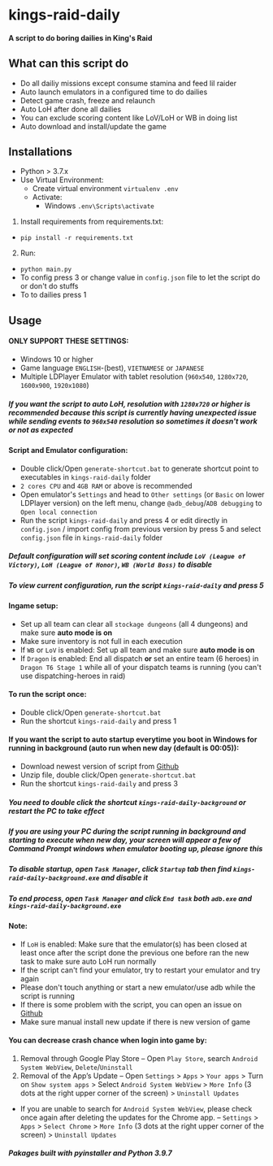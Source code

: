 # kings-raid-daily
#### A script to do boring dailies in King's Raid

## What can this script do
- Do all dailiy missions except consume stamina and feed lil raider
- Auto launch emulators in a configured time to do dailies
- Detect game crash, freeze and relaunch
- Auto LoH after done all dailies
- You can exclude scoring content like LoV/LoH or WB in doing list
- Auto download and install/update the game

## Installations
* Python > 3.7.x
* Use Virtual Environment:
    * Create virtual environment `virtualenv .env`
    * Activate:
        - Windows `.env\Scripts\activate`
1. Install requirements from requirements.txt:
  * `pip install -r requirements.txt`
2. Run:
  * `python main.py`
  * To config press 3 or change value in `config.json` file to let the script do or don't do stuffs
  * To to dailies press 1

## Usage
#### ONLY SUPPORT THESE SETTINGS:
- Windows 10 or higher
- Game language `ENGLISH`-(best), `VIETNAMESE` or `JAPANESE`
- Multiple LDPlayer Emulator with tablet resolution (`960x540`, `1280x720`, `1600x900`, `1920x1080`)
##### If you want the script to auto LoH, resolution with `1280x720` or higher is recommended because this script is currently having unexpected issue while sending events to `960x540` resolution so sometimes it doesn't work or not as expected

#### Script and Emulator configuration:
- Double click/Open `generate-shortcut.bat` to generate shortcut point to executables in `kings-raid-daily` folder
- `2 cores CPU` and `4GB RAM` or above is recommended
- Open emulator's `Settings` and head to `Other settings` (or `Basic` on lower LDPlayer version) on the left menu, change `@adb_debug`/`ADB debugging` to `Open local connection`
- Run the script `kings-raid-daily` and press 4 or edit directly in `config.json` / import config from previous version by press 5 and select `config.json` file in `kings-raid-daily` folder
##### Default configuration will set scoring content include `LoV (League of Victory)`, `LoH (League of Honor)`, `WB (World Boss)` to disable
##### To view current configuration, run the script `kings-raid-daily` and press 5

#### Ingame setup:
- Set up all team can clear all `stockage dungeons` (all 4 dungeons) and make sure **auto mode is on**
- Make sure inventory is not full in each execution
- If `WB` or `LoV` is enabled: Set up all team and make sure **auto mode is on**
- If `Dragon` is enabled: End all dispatch **or** set an entire team (6 heroes) in `Dragon T6 Stage 1` while all of your dispatch teams is running (you can't use dispatching-heroes in raid)

#### To run the script once:
- Double click/Open `generate-shortcut.bat`
- Run the shortcut `kings-raid-daily` and press 1

#### If you want the script to auto startup everytime you boot in Windows for running in background (auto run when new day (default is 00:05)):
- Download newest version of script from [Github](https://github.com/faber6/kings-raid-daily/releases)
- Unzip file, double click/Open `generate-shortcut.bat`
- Run the shortcut `kings-raid-daily` and press 3
##### You need to double click the shortcut `kings-raid-daily-background` or restart the PC to take effect
##### If you are using your PC during the script running in background and starting to execute when new day, your screen will appear a few of Command Prompt windows when emulator booting up, please ignore this
##### To disable startup, open `Task Manager`, click `Startup` tab then find `kings-raid-daily-background.exe` and disable it
##### To end process, open `Task Manager` and click `End task` both `adb.exe` and `kings-raid-daily-background.exe`

#### Note:
- If `LoH` is enabled: Make sure that the emulator(s) has been closed at least once after the script done the previous one before ran the new task to make sure auto LoH run normally
- If the script can't find your emulator, try to restart your emulator and try again
- Please don't touch anything or start a new emulator/use adb while the script is running
- If there is some problem with the script, you can open an issue on [Github](https://github.com/faber6/kings-raid-daily)
- Make sure manual install new update if there is new version of game

#### You can decrease crash chance when login into game by:
1. Removal through Google Play Store
– Open `Play Store`, search `Android System WebView`, `Delete`/`Uninstall`
2. Removal of the App’s Update
– Open `Settings` > `Apps` > `Your apps` > Turn on `Show system apps` > Select `Android System WebView` > `More Info` (3 dots at the right upper corner of the screen) > `Uninstall Updates`
* If you are unable to search for `Android System WebView`, please check once again after deleting the updates for the Chrome app.
– `Settings` > `Apps` > `Select Chrome` > `More Info` (3 dots at the right upper corner of the screen) > `Uninstall Updates`

##### Pakages built with pyinstaller and Python 3.9.7